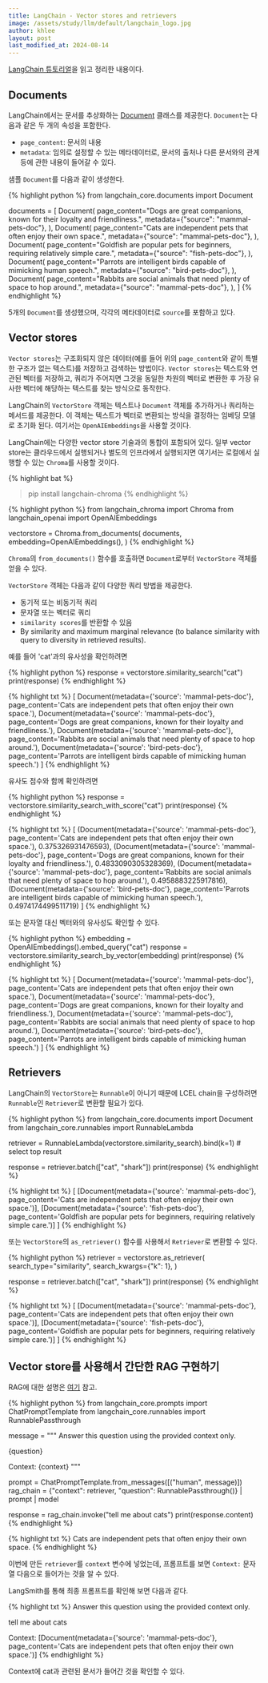 ```yaml
---
title: LangChain - Vector stores and retrievers
image: /assets/study/llm/default/langchain_logo.jpg
author: khlee
layout: post
last_modified_at: 2024-08-14
---
```


[LangChain 튜토리얼](https://python.langchain.com/docs/tutorials/retrievers/)을 읽고 정리한 내용이다.

## Documents

LangChain에서는 문서를 추상화하는 [Document](https://api.python.langchain.com/en/latest/documents/langchain_core.documents.base.Document.html) 클래스를 제공한다. `Document`는 다음과 같은 두 개의 속성을 포함한다.

* `page_content`: 문서의 내용
* `metadata`: 임의로 설정할 수 있는 메타데이터로, 문서의 출처나 다른 문서와의 관계 등에 관한 내용이 들어갈 수 있다.

샘플 `Document`를 다음과 같이 생성한다.

{% highlight python %}
from langchain_core.documents import Document

documents = [
    Document(
        page_content="Dogs are great companions, known for their loyalty and friendliness.",
        metadata={"source": "mammal-pets-doc"},
    ),
    Document(
        page_content="Cats are independent pets that often enjoy their own space.",
        metadata={"source": "mammal-pets-doc"},
    ),
    Document(
        page_content="Goldfish are popular pets for beginners, requiring relatively simple care.",
        metadata={"source": "fish-pets-doc"},
    ),
    Document(
        page_content="Parrots are intelligent birds capable of mimicking human speech.",
        metadata={"source": "bird-pets-doc"},
    ),
    Document(
        page_content="Rabbits are social animals that need plenty of space to hop around.",
        metadata={"source": "mammal-pets-doc"},
    ),
]
{% endhighlight %}

5개의 `Document`를 생성했으며, 각각의 메타데이터로 `source`를 포함하고 있다.

## Vector stores

`Vector stores`는 구조화되지 않은 데이터(예를 들어 위의 `page_content`와 같이 특별한 구조가 없는 텍스트)를 저장하고 검색하는 방법이다. `Vector stores`는 텍스트와 연관된 벡터를 저장하고, 쿼리가 주어지면 그것을 동일한 차원의 벡터로 변환한 후 가장 유사한 벡터에 해당하는 텍스트를 찾는 방식으로 동작한다.

LangChain의 `VectorStore` 객체는 텍스트나 `Document` 객체를 추가하거나 쿼리하는 메서드를 제공한다. 이 객체는 텍스트가 벡터로 변환되는 방식을 결정하는 임베딩 모델로 초기화 된다. 여기서는 `OpenAIEmbeddings`을 사용할 것이다.

LangChain에는 다양한 vector store 기술과의 통합이 포함되어 있다. 일부 vector store는 클라우드에서 실행되거나 별도의 인프라에서 실행되지면 여기서는 로컬에서 실행할 수 있는 `Chroma`를 사용할 것이다.

{% highlight bat %}
> pip install langchain-chroma
{% endhighlight %}

{% highlight python %}
from langchain_chroma import Chroma
from langchain_openai import OpenAIEmbeddings

vectorstore = Chroma.from_documents(
    documents,
    embedding=OpenAIEmbeddings(),
)
{% endhighlight %}

`Chroma`의 `from_documents()` 함수를 호출하면 `Document`로부터 `VectorStore` 객체를 얻을 수 있다.

`VectorStore` 객체는 다음과 같이 다양한 쿼리 방법을 제공한다.

* 동기적 또는 비동기적 쿼리
* 문자열 또는 벡터로 쿼리
* `similarity scores`를 반환할 수 있음
* By similarity and maximum marginal relevance (to balance similarity with query to diversity in retrieved results).

예를 들어 'cat'과의 유사성을 확인하려면

{% highlight python %}
response = vectorstore.similarity_search("cat")
print(response)
{% endhighlight %}

{% highlight txt %}
[
    Document(metadata={'source': 'mammal-pets-doc'}, page_content='Cats are independent pets that often enjoy their own space.'),
    Document(metadata={'source': 'mammal-pets-doc'}, page_content='Dogs are great companions, known for their loyalty and friendliness.'),
    Document(metadata={'source': 'mammal-pets-doc'}, page_content='Rabbits are social animals that need plenty of space to hop around.'),
    Document(metadata={'source': 'bird-pets-doc'}, page_content='Parrots are intelligent birds capable of mimicking human speech.')
]
{% endhighlight %}

유사도 점수와 함께 확인하려면

{% highlight python %}
response = vectorstore.similarity_search_with_score("cat")
print(response)
{% endhighlight %}

{% highlight txt %}
[
    (Document(metadata={'source': 'mammal-pets-doc'}, page_content='Cats are independent pets that often enjoy their own space.'), 0.375326931476593),
    (Document(metadata={'source': 'mammal-pets-doc'}, page_content='Dogs are great companions, known for their loyalty and friendliness.'), 0.4833090305328369),
    (Document(metadata={'source': 'mammal-pets-doc'}, page_content='Rabbits are social animals that need plenty of space to hop around.'), 0.4958883225917816),
    (Document(metadata={'source': 'bird-pets-doc'}, page_content='Parrots are intelligent birds capable of mimicking human speech.'), 0.4974174499511719)
]
{% endhighlight %}

또는 문자열 대신 벡터와의 유사성도 확인할 수 있다.

{% highlight python %}
embedding = OpenAIEmbeddings().embed_query("cat")
response = vectorstore.similarity_search_by_vector(embedding)
print(response)
{% endhighlight %}

{% highlight txt %}
[
    Document(metadata={'source': 'mammal-pets-doc'}, page_content='Cats are independent pets that often enjoy their own space.'),
    Document(metadata={'source': 'mammal-pets-doc'}, page_content='Dogs are great companions, known for their loyalty and friendliness.'),
    Document(metadata={'source': 'mammal-pets-doc'}, page_content='Rabbits are social animals that need plenty of space to hop around.'),
    Document(metadata={'source': 'bird-pets-doc'}, page_content='Parrots are intelligent birds capable of mimicking human speech.')
]
{% endhighlight %}

## Retrievers

LangChain의 `VectorStore`는 `Runnable`이 아니기 때문에 LCEL chain을 구성하려면 `Runnable`인 `Retriever`로 변환할 필요가 있다.

{% highlight python %}
from langchain_core.documents import Document
from langchain_core.runnables import RunnableLambda

retriever = RunnableLambda(vectorstore.similarity_search).bind(k=1)  # select top result

response = retriever.batch(["cat", "shark"])
print(response)
{% endhighlight %}

{% highlight txt %}
[
    [Document(metadata={'source': 'mammal-pets-doc'}, page_content='Cats are independent pets that often enjoy their own space.')],
    [Document(metadata={'source': 'fish-pets-doc'}, page_content='Goldfish are popular pets for beginners, requiring relatively simple care.')]
]
{% endhighlight %}

또는 `VectorStore`의 `as_retriever()` 함수를 사용해서 `Retriever`로 변환할 수 있다.

{% highlight python %}
retriever = vectorstore.as_retriever(
    search_type="similarity",
    search_kwargs={"k": 1},
)

response = retriever.batch(["cat", "shark"])
print(response)
{% endhighlight %}

{% highlight txt %}
[
    [Document(metadata={'source': 'mammal-pets-doc'}, page_content='Cats are independent pets that often enjoy their own space.')],
    [Document(metadata={'source': 'fish-pets-doc'}, page_content='Goldfish are popular pets for beginners, requiring relatively simple care.')]
]
{% endhighlight %}

## Vector store를 사용해서 간단한 RAG 구현하기

RAG에 대한 설명은 [여기](https://brunch.co.kr/@ywkim36/146) 참고.

{% highlight python %}
from langchain_core.prompts import ChatPromptTemplate
from langchain_core.runnables import RunnablePassthrough

message = """
Answer this question using the provided context only.

{question}

Context:
{context}
"""

prompt = ChatPromptTemplate.from_messages([("human", message)])
rag_chain = {"context": retriever, "question": RunnablePassthrough()} | prompt | model

response = rag_chain.invoke("tell me about cats")
print(response.content)
{% endhighlight %}

{% highlight txt %}
Cats are independent pets that often enjoy their own space.
{% endhighlight %}

이번에 만든 `retriever`를 `context` 변수에 넣었는데, 프롬프트를 보면 `Context:` 문자열 다음으로 들어가는 것을 알 수 있다.

LangSmith를 통해 최종 프롬프트를 확인해 보면 다음과 같다.

{% highlight txt %}
Answer this question using the provided context only.

tell me about cats

Context:
[Document(metadata={'source': 'mammal-pets-doc'}, page_content='Cats are independent pets that often enjoy their own space.')]
{% endhighlight %}

Context에 cat과 관련된 문서가 들어간 것을 확인할 수 있다.
